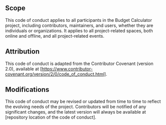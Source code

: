 ## Scope

This code of conduct applies to all participants in the Budget Calculator project, including contributors, maintainers, and users, whether they are individuals or organizations. It applies to all project-related spaces, both online and offline, and all project-related events.

## Attribution

This code of conduct is adapted from the Contributor Covenant (version 2.0), available at [https://www.contributor-covenant.org/version/2/0/code_of_conduct.html].

## Modifications

This code of conduct may be revised or updated from time to time to reflect the evolving needs of the project. Contributors will be notified of any significant changes, and the latest version will always be available at [repository location of the code of conduct].
